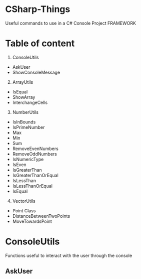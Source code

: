 # CSharp-Things
Useful commands to use in a C# Console Project FRAMEWORK

# Table of content
1. ConsoleUtils
- AskUser
- ShowConsoleMessage

2. ArrayUtils
- IsEqual
- ShowArray
- InterchangeCells

3. NumberUtils
- IsInBounds
- IsPrimeNumber
- Max
- Min
- Sum
- RemoveEvenNumbers
- RemoveOddNumbers
- IsNumericType
- IsEven
- IsGreaterThan
- IsGreaterThanOrEqual
- IsLessThan
- IsLessThanOrEqual
- IsEqual

4. VectorUtils
- Point Class
- DistanceBetweenTwoPoints
- MoveTowardsPoint


# ConsoleUtils
Functions useful to interact with the user through the console
## AskUser
